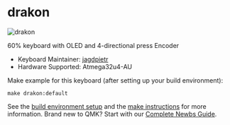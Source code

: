 # drakon

![drakon](https://i.imgur.com/J5PkdURl.jpg)

60% keyboard with OLED and 4-directional press Encoder

* Keyboard Maintainer: [jagdpietr](https://github.com/JagdPietr)
* Hardware Supported: Atmega32u4-AU

Make example for this keyboard (after setting up your build environment):

    make drakon:default

See the [build environment setup](https://docs.qmk.fm/#/getting_started_build_tools) and the [make instructions](https://docs.qmk.fm/#/getting_started_make_guide) for more information. Brand new to QMK? Start with our [Complete Newbs Guide](https://docs.qmk.fm/#/newbs).
